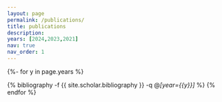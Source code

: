 ```yaml
---
layout: page
permalink: /publications/
title: publications
description:
years: [2024,2023,2021]
nav: true
nav_order: 1
---
```

<!-- _pages/publications.md -->
<div class="publications">

{%- for y in page.years %}
  <!-- <h3 class="year">{{y}}</h3> -->
  {% bibliography -f {{ site.scholar.bibliography }} -q @*[year={{y}}]* %}
{% endfor %}

</div>
